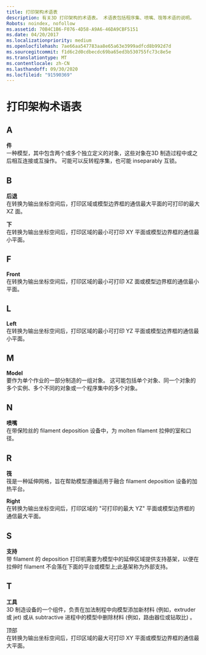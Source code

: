 ```yaml
---
title: 打印架构术语表
description: 有关3D 打印架构的术语表。 术语表包括程序集、喷嘴、筏等术语的说明。
Robots: noindex, nofollow
ms.assetid: 70B4C1B6-F076-4D58-A9A6-46DA9CBF5151
ms.date: 04/20/2017
ms.localizationpriority: medium
ms.openlocfilehash: 7ae66aa547783aa8e65a63e3999adfcd8b992d7d
ms.sourcegitcommit: f1d6c2d0cdbecdc69ba65ed3b530755fc73c8e5e
ms.translationtype: MT
ms.contentlocale: zh-CN
ms.lasthandoff: 09/30/2020
ms.locfileid: "91590369"
---
```

# <a name="print-schema-glossary"></a>打印架构术语表


## <a name="a"></a>A


**件**  
一种模型，其中包含两个或多个独立定义的对象，这些对象在3D 制造过程中或之后相互连接或互操作。 可能可以反转程序集，也可能 inseparably 互锁。

## <a name="b"></a>B


**后退**  
在转换为输出坐标空间后，打印区域或模型边界框的通信最大平面的可打印的最大 XZ 面。

**下**  
在转换为输出坐标空间后，打印区域的最小可打印 XY 平面或模型边界框的通信最小平面。

## <a name="f"></a>F


**Front**  
在转换为输出坐标空间后，打印区域的最小可打印 XZ 面或模型边界框的通信最小平面。

## <a name="l"></a>L


**Left**  
在转换为输出坐标空间后，打印区域的最小可打印 YZ 平面或模型边界框的通信最小平面。

## <a name="m"></a>M


**Model**  
要作为单个作业的一部分制造的一组对象。 这可能包括单个对象、同一个对象的多个实例、多个不同的对象或一个程序集中的多个对象。

## <a name="n"></a>N


**喷嘴**  
在带保险丝的 filament deposition 设备中，为 molten filament 拉伸的室和口径。

## <a name="r"></a>R


**筏**  
筏是一种延伸网格，旨在帮助模型遵循适用于融合 filament deposition 设备的加热平台。

**Right**  
在转换为输出坐标空间后，打印区域的 "可打印的最大 YZ" 平面或模型边界框的通信最大平面。

## <a name="s"></a>S


**支持**  
带 filament 的 deposition 打印机需要为模型中的延伸区域提供支持基架，以便在拉伸时 filament 不会落在下面的平台或模型上;此基架称为外部支持。

## <a name="t"></a>T


**工具**  
3D 制造设备的一个组件，负责在加法制程中向模型添加新材料 (例如，extruder 或 jet) 或从 subtractive 进程中的模型中删除材料 (例如，路由器位或钻取比) 。

顶部  
在转换为输出坐标空间后，打印区域的最大可打印 XY 平面或模型边界框的通信最大平面。






